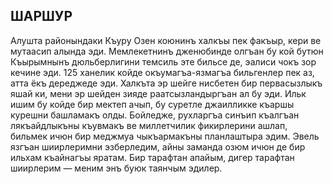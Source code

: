 ## ШАРШУР

Алушта районындаки Къуру Озен коюнинъ халкъы пек факъыр, кери ве мутаасип алында эди.
Мемлекетнинъ дженюбинде олгъан бу кой бутюн Къырымнынъ дюльберлигини темсиль эте бильсе де, эалиси чокъ зор кечине эди.
125 ханелик койде окъумагъа-язмагъа бильгенлер пек аз, атта ёкъ дереджеде эди.
Халкъта эр шейге нисбетен бир первасызлыкъ яшай ки, мени эр шейден зияде раатсызландыргъан ал бу эди.
Ильк ишим бу койде бир мектеп ачып, бу суретле джаилликке къаршы курешни башламакъ олды.
Бойледже, рухларгъа синъип къалгъан лякъайдлыкъны къувмакъ ве миллетчилик фикирлерини ашлап, бильмек ичюн бир меджмуа чыкъармакъны планлаштыра эдим.
Эвель язгъан шиирлеримни эзберледим, айны заманда озюм ичюн де бир ильхам къайнагъы яратам.
Бир тарафтан апайым, дигер тарафтан шиирлерим — меним энъ буюк таянчым эдилер.

